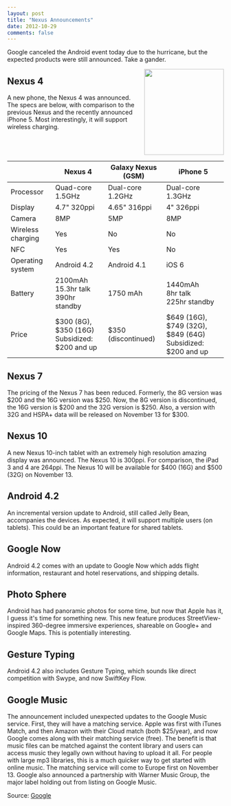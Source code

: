 ```yaml
---
layout: post
title: "Nexus Announcements"
date: 2012-10-29
comments: false
---
```

Google canceled the Android event today due to the hurricane, but the expected products were still announced. Take a gander.

<div class="separator" style="clear: both; text-align: center;"><a href="http://3.bp.blogspot.com/-DastFMciEJI/UI7BOCkla-I/AAAAAAAADh0/7H3-ajc4uJM/s1600/Nexus_v16_web_flat.png" imageanchor="1" style="clear: right; float: right; margin-bottom: 1em; margin-left: 1em;"><img border="0" height="200" src="http://3.bp.blogspot.com/-DastFMciEJI/UI7BOCkla-I/AAAAAAAADh0/7H3-ajc4uJM/s200/Nexus_v16_web_flat.png" width="185" /></a></div>

## Nexus 4
A new phone, the Nexus 4 was announced. The specs are below, with comparison to the previous Nexus and the recently announced iPhone 5. Most interestingly, it will support wireless charging.

<table><thead><tr><th></th><th>Nexus 4</th><th>Galaxy Nexus (GSM)</th><th>iPhone 5</th></tr></thead><tbody><tr><td>Processor</td><td>Quad-core 1.5GHz</td><td>Dual-core 1.2GHz</td><td>Dual-core 1.3GHz</td></tr><tr><td>Display</td><td>4.7" 320ppi</td><td>4.65" 316ppi</td><td>4" 326ppi</td></tr><tr><td>Camera</td><td>8MP</td><td>5MP</td><td>8MP</td></tr><tr><td>Wireless charging</td><td>Yes</td><td>No</td><td>No</td></tr><tr><td>NFC</td><td>Yes</td><td>Yes</td><td>No</td></tr><tr><td>Operating system</td><td>Android 4.2</td><td>Android 4.1</td><td>iOS 6</td></tr><tr><td>Battery</td><td>2100mAh<br />15.3hr talk<br />390hr standby</td><td>1750 mAh</td><td>1440mAh<br />8hr talk<br />225hr standby</td></tr><tr><td>Price</td><td>$300 (8G), $350 (16G)<br />Subsidized: $200 and up</td><td>$350 (discontinued)</td><td>$649 (16G), $749 (32G), $849 (64G)<br />Subsidized: $200 and up</td></tr></tbody></table>

## Nexus 7
The pricing of the Nexus 7 has been reduced. Formerly, the 8G version was $200 and the 16G version was $250. Now, the 8G version is discontinued, the 16G version is $200 and the 32G version is $250. Also, a version with 32G and HSPA+ data will be released on November 13 for $300.

## Nexus 10
A new Nexus 10-inch tablet with an extremely high resolution amazing display was announced. The Nexus 10 is 300ppi. For comparison, the iPad 3 and 4 are 264ppi. The Nexus 10 will be available for $400 (16G) and $500 (32G) on November 13.

## Android 4.2
An incremental version update to Android, still called Jelly Bean, accompanies the devices. As expected, it will support multiple users (on tablets). This could be an important feature for shared tablets.

## Google Now
Android 4.2 comes with an update to Google Now which adds flight information, restaurant and hotel reservations, and shipping details.

## Photo Sphere
Android has had panoramic photos for some time, but now that Apple has it, I guess it's time for something new. This new feature produces StreetView-inspired 360-degree immersive experiences, shareable on Google+ and Google Maps. This is potentially interesting.

## Gesture Typing
Android 4.2 also includes Gesture Typing, which sounds like direct competition with Swype, and now SwiftKey Flow.

## Google Music
The announcement included unexpected updates to the Google Music service. First, they will have a matching service. Apple was first with iTunes Match, and then Amazon with their Cloud match (both $25/year), and now Google comes along with their matching service (free). The benefit is that music files can be matched against the content library and users can access music they legally own without having to upload it all. For people with large mp3 libraries, this is a much quicker way to get started with online music. The matching service will come to Europe first on November 13. Google also announced a partnership with Warner Music Group, the major label holding out from listing on Google Music.

Source: <a href="http://googleblog.blogspot.com/2012/10/nexus-best-of-google-now-in-three-sizes.html">Google</a>
